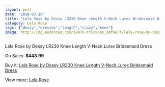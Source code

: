 ```yaml
---
layout: post
date: '2018-03-10'
title: "Lela Rose by Dessy LR230 Knee Length V-Neck Lurex Bridesmaid Dress"
category: Lela Rose
tags: ["dessy","dresses","length","crazy","knee"]
image: http://img.eudances.com/18470-thickbox_default/lela-rose-by-dessy-lr230-knee-length-v-neck-lurex-bridesmaid-dress.jpg
---
```

Lela Rose by Dessy LR230 Knee Length V-Neck Lurex Bridesmaid Dress

On Sales: **$443.99**
<a href="https://www.eudances.com/en/lela-rose/5451-lela-rose-by-dessy-lr230-knee-length-v-neck-lurex-bridesmaid-dress.html"><amp-img layout="responsive" width="600" height="600" src="//img.eudances.com/18470-thickbox_default/lela-rose-by-dessy-lr230-knee-length-v-neck-lurex-bridesmaid-dress.jpg" alt="Lela Rose by Dessy LR230 Knee Length V-Neck Lurex Bridesmaid Dress 0" /></a>
<a href="https://www.eudances.com/en/lela-rose/5451-lela-rose-by-dessy-lr230-knee-length-v-neck-lurex-bridesmaid-dress.html"><amp-img layout="responsive" width="600" height="600" src="//img.eudances.com/18471-thickbox_default/lela-rose-by-dessy-lr230-knee-length-v-neck-lurex-bridesmaid-dress.jpg" alt="Lela Rose by Dessy LR230 Knee Length V-Neck Lurex Bridesmaid Dress 1" /></a>

Buy it: [Lela Rose by Dessy LR230 Knee Length V-Neck Lurex Bridesmaid Dress](https://www.eudances.com/en/lela-rose/5451-lela-rose-by-dessy-lr230-knee-length-v-neck-lurex-bridesmaid-dress.html "Lela Rose by Dessy LR230 Knee Length V-Neck Lurex Bridesmaid Dress")

View more: [Lela Rose](https://www.eudances.com/en/96-lela-rose "Lela Rose")
